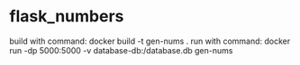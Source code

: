 # flask_numbers

build with command:
docker build -t gen-nums .
run with command: 
docker run -dp 5000:5000 -v database-db:/database.db gen-nums

